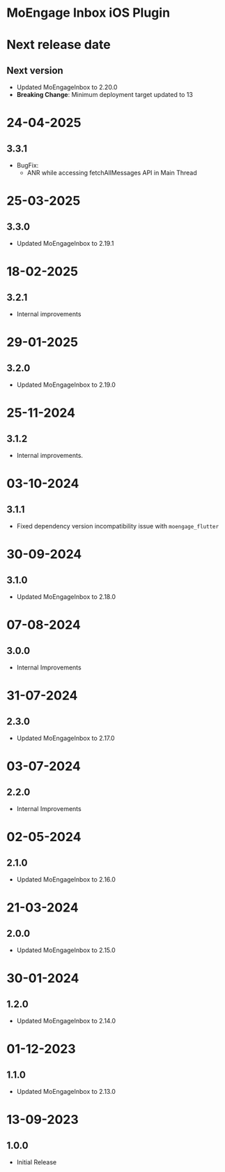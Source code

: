 # MoEngage Inbox iOS Plugin

# Next release date

## Next version
-  Updated MoEngageInbox to 2.20.0
- **Breaking Change**: Minimum deployment target updated to 13

# 24-04-2025

## 3.3.1
- BugFix:
    - ANR while accessing fetchAllMessages API in Main Thread

# 25-03-2025

## 3.3.0
- Updated MoEngageInbox to 2.19.1

# 18-02-2025

## 3.2.1
- Internal improvements

# 29-01-2025

## 3.2.0
-  Updated MoEngageInbox to 2.19.0
          
# 25-11-2024

## 3.1.2
- Internal improvements.

# 03-10-2024

## 3.1.1
- Fixed dependency version incompatibility issue with `moengage_flutter`

# 30-09-2024

## 3.1.0
-  Updated MoEngageInbox to 2.18.0

# 07-08-2024

## 3.0.0
- Internal Improvements

# 31-07-2024

## 2.3.0
- Updated MoEngageInbox to 2.17.0

# 03-07-2024

## 2.2.0
- Internal Improvements

# 02-05-2024

## 2.1.0
- Updated MoEngageInbox to 2.16.0

# 21-03-2024

## 2.0.0
- Updated MoEngageInbox to 2.15.0

# 30-01-2024

## 1.2.0
- Updated MoEngageInbox to 2.14.0

# 01-12-2023

## 1.1.0
- Updated MoEngageInbox to 2.13.0

# 13-09-2023

## 1.0.0
- Initial Release